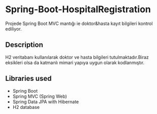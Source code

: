 # Spring-Boot-HospitalRegistration
Projede Spring Boot MVC mantığı ie doktor&hasta kayıt bilgileri kontrol ediliyor.  

## Description
H2 veritabanı kullanılarak doktor ve hasta bilgileri tutulmaktadır.Biraz eksikleri olsa da katmanlı mimari yapıya uygun olarak 
kodlanmıştır.

## Libraries used
- Spring Boot
- Spring MVC (Spring Web)
- Spring Data JPA with Hibernate
- H2 database
